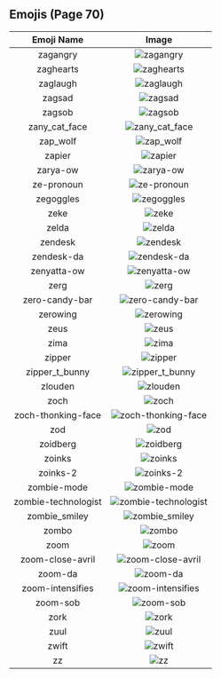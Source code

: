 
  ## Emojis (Page 70)
  |Emoji Name|Image|
  | :-: | :-: |
  |zagangry| ![zagangry](/output/zagangry.png)|
  |zaghearts| ![zaghearts](/output/zaghearts.png)|
  |zaglaugh| ![zaglaugh](/output/zaglaugh.png)|
  |zagsad| ![zagsad](/output/zagsad.png)|
  |zagsob| ![zagsob](/output/zagsob.png)|
  |zany_cat_face| ![zany_cat_face](/output/zany_cat_face.png)|
  |zap_wolf| ![zap_wolf](/output/zap_wolf.png)|
  |zapier| ![zapier](/output/zapier.png)|
  |zarya-ow| ![zarya-ow](/output/zarya-ow.png)|
  |ze-pronoun| ![ze-pronoun](/output/ze-pronoun.png)|
  |zegoggles| ![zegoggles](/output/zegoggles.png)|
  |zeke| ![zeke](/output/zeke.png)|
  |zelda| ![zelda](/output/zelda.png)|
  |zendesk| ![zendesk](/output/zendesk.png)|
  |zendesk-da| ![zendesk-da](/output/zendesk-da.png)|
  |zenyatta-ow| ![zenyatta-ow](/output/zenyatta-ow.png)|
  |zerg| ![zerg](/output/zerg.png)|
  |zero-candy-bar| ![zero-candy-bar](/output/zero-candy-bar.png)|
  |zerowing| ![zerowing](/output/zerowing.png)|
  |zeus| ![zeus](/output/zeus.jpg)|
  |zima| ![zima](/output/zima.png)|
  |zipper| ![zipper](/output/zipper.png)|
  |zipper_t_bunny| ![zipper_t_bunny](/output/zipper_t_bunny.png)|
  |zlouden| ![zlouden](/output/zlouden.png)|
  |zoch| ![zoch](/output/zoch.png)|
  |zoch-thonking-face| ![zoch-thonking-face](/output/zoch-thonking-face.png)|
  |zod| ![zod](/output/zod.jpg)|
  |zoidberg| ![zoidberg](/output/zoidberg.png)|
  |zoinks| ![zoinks](/output/zoinks.png)|
  |zoinks-2| ![zoinks-2](/output/zoinks-2.png)|
  |zombie-mode| ![zombie-mode](/output/zombie-mode.gif)|
  |zombie-technologist| ![zombie-technologist](/output/zombie-technologist.png)|
  |zombie_smiley| ![zombie_smiley](/output/zombie_smiley.png)|
  |zombo| ![zombo](/output/zombo.gif)|
  |zoom| ![zoom](/output/zoom.png)|
  |zoom-close-avril| ![zoom-close-avril](/output/zoom-close-avril.gif)|
  |zoom-da| ![zoom-da](/output/zoom-da.png)|
  |zoom-intensifies| ![zoom-intensifies](/output/zoom-intensifies.gif)|
  |zoom-sob| ![zoom-sob](/output/zoom-sob.png)|
  |zork| ![zork](/output/zork.jpg)|
  |zuul| ![zuul](/output/zuul.png)|
  |zwift| ![zwift](/output/zwift.png)|
  |zz| ![zz](/output/zz.png)|
  